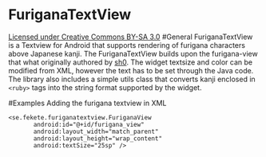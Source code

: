 # FuriganaTextView
[Licensed under Creative Commons BY-SA 3.0](http://creativecommons.org/licenses/by-sa/3.0/)
#General
FuriganaTextView is a Textview for Android that supports rendering of furigana characters above Japanese kanji.
The FuriganaTextView builds upon the furigana-view that what originally authored by [sh0](https://github.com/sh0/furigana-view). The widget textsize and color can be modified from XML, however the text has to be set through the Java code. The library also includes a simple utils class that converts kanji enclosed in `<ruby>` tags into the string format supported by the widget.

#Examples
Adding the furigana textview in XML

 ```
 <se.fekete.furiganatextview.FuriganaView
        android:id="@+id/furigana_view"
        android:layout_width="match_parent"
        android:layout_height="wrap_content"
        android:textSize="25sp" />
```